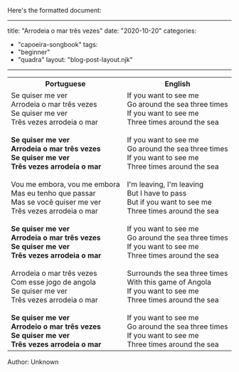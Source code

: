 Here's the formatted document:

---
title: "Arrodeia o mar três vezes"
date: "2020-10-20"
categories: 
  - "capoeira-songbook"
tags: 
  - "beginner"
  - "quadra"
layout: "blog-post-layout.njk"
---

<table class="capoeira-table">
    <tr class="header-row">
        <th>Portuguese</th>
        <th>English</th>
    </tr>
    <tr>
        <td>Se quiser me ver<br>
Arrodeia o mar três vezes<br>
Se quiser me ver<br>
Três vezes arrodeia o mar<br>
<br>
<strong>Se quiser me ver<br>
Arrodeia o mar três vezes<br>
Se quiser me ver<br>
Três vezes arrodeia o mar</strong><br>
<br>
Vou me embora, vou me embora<br>
Mas eu tenho que passar<br>
Mas se você quiser me ver<br>
Três vezes arrodeia o mar<br>
<br>
<strong>Se quiser me ver<br>
Arrodeia o mar três vezes<br>
Se quiser me ver<br>
Três vezes arrodeia o mar</strong><br>
<br>
Arrodeia o mar três vezes<br>
Com esse jogo de angola<br>
Se quiser me ver<br>
Três vezes arrodeia o mar<br>
<br>
<strong>Se quiser me ver<br>
Arrodeio o mar três vezes<br>
Se quiser me ver<br>
Três vezes arrodeia o mar</strong></td>
        <td>If you want to see me<br>
Go around the sea three times<br>
If you want to see me<br>
Three times around the sea<br>
<br>
If you want to see me<br>
Go around the sea three times<br>
If you want to see me<br>
Three times around the sea<br>
<br>
I'm leaving, I'm leaving<br>
But I have to pass<br>
But if you want to see me<br>
Three times around the sea<br>
<br>
If you want to see me<br>
Go around the sea three times<br>
If you want to see me<br>
Three times around the sea<br>
<br>
Surrounds the sea three times<br>
With this game of Angola<br>
If you want to see me<br>
Three times around the sea<br>
<br>
If you want to see me<br>
Go around the sea three times<br>
If you want to see me<br>
Three times around the sea</td>
    </tr>
</table>

<figcaption>
Author: Unknown
</figcaption>